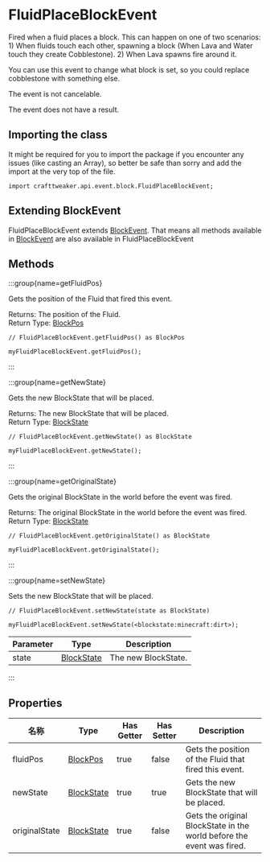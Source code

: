 # FluidPlaceBlockEvent

Fired when a fluid places a block. This can happen on one of two scenarios: 1) When fluids touch each other, spawning a block (When Lava and Water touch they create Cobblestone). 2) When Lava spawns fire around it.

 You can use this event to change what block is set, so you could replace cobblestone with something else.

The event is not cancelable.

The event does not have a result.

## Importing the class

It might be required for you to import the package if you encounter any issues (like casting an Array), so better be safe than sorry and add the import at the very top of the file.
```zenscript
import crafttweaker.api.event.block.FluidPlaceBlockEvent;
```


## Extending BlockEvent

FluidPlaceBlockEvent extends [BlockEvent](/forge/api/event/block/BlockEvent). That means all methods available in [BlockEvent](/forge/api/event/block/BlockEvent) are also available in FluidPlaceBlockEvent

## Methods

:::group{name=getFluidPos}

Gets the position of the Fluid that fired this event.

Returns: The position of the Fluid.  
Return Type: [BlockPos](/vanilla/api/util/math/BlockPos)

```zenscript
// FluidPlaceBlockEvent.getFluidPos() as BlockPos

myFluidPlaceBlockEvent.getFluidPos();
```

:::

:::group{name=getNewState}

Gets the new BlockState that will be placed.

Returns: The new BlockState that will be placed.  
Return Type: [BlockState](/vanilla/api/block/BlockState)

```zenscript
// FluidPlaceBlockEvent.getNewState() as BlockState

myFluidPlaceBlockEvent.getNewState();
```

:::

:::group{name=getOriginalState}

Gets the original BlockState in the world before the event was fired.

Returns: The original BlockState in the world before the event was fired.  
Return Type: [BlockState](/vanilla/api/block/BlockState)

```zenscript
// FluidPlaceBlockEvent.getOriginalState() as BlockState

myFluidPlaceBlockEvent.getOriginalState();
```

:::

:::group{name=setNewState}

Sets the new BlockState that will be placed.

```zenscript
// FluidPlaceBlockEvent.setNewState(state as BlockState)

myFluidPlaceBlockEvent.setNewState(<blockstate:minecraft:dirt>);
```

| Parameter | Type                                        | Description         |
| --------- | ------------------------------------------- | ------------------- |
| state     | [BlockState](/vanilla/api/block/BlockState) | The new BlockState. |


:::


## Properties

| 名称            | Type                                        | Has Getter | Has Setter | Description                                                           |
| ------------- | ------------------------------------------- | ---------- | ---------- | --------------------------------------------------------------------- |
| fluidPos      | [BlockPos](/vanilla/api/util/math/BlockPos) | true       | false      | Gets the position of the Fluid that fired this event.                 |
| newState      | [BlockState](/vanilla/api/block/BlockState) | true       | true       | Gets the new BlockState that will be placed.                          |
| originalState | [BlockState](/vanilla/api/block/BlockState) | true       | false      | Gets the original BlockState in the world before the event was fired. |

